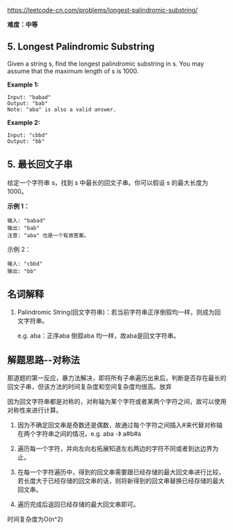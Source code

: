 https://leetcode-cn.com/problems/longest-palindromic-substring/

**难度：中等**

## 5. Longest Palindromic Substring

Given a string s, find the longest palindromic substring in s. You may assume that the maximum length of s is 1000.

**Example 1:**
```
Input: "babad"
Output: "bab"
Note: "aba" is also a valid answer.
```
**Example 2:**
```
Input: "cbbd"
Output: "bb"
```

## 5. 最长回文子串

给定一个字符串 s，找到 s 中最长的回文子串。你可以假设 s 的最大长度为 1000。

**示例 1：**
```
输入: "babad"
输出: "bab"
注意: "aba" 也是一个有效答案。
```
示例 2：
```
输入: "cbbd"
输出: "bb"
```

## 名词解释

1. Palindromic String(回文字符串)：若当前字符串正序倒叙均一样，则成为回文字符串。
    
    e.g. aba：正序aba  倒叙aba 均一样，故aba是回文字符串。

## 解题思路--对称法

那道题的第一反应，暴力法解决，即将所有子串遍历出来后，判断是否存在最长的回文子串，但该方法的时间复杂度和空间复杂度均很高。放弃

因为回文字符串都是对称的，对称轴为某个字符或者某两个字符之间，故可以使用对称性来进行计算。

1. 因为不确定回文串是奇数还是偶数，故通过每个字符之间插入#来代替对称轴在两个字符串之间的情况，e.g. aba -》 a#b#a

2. 遍历每一个字符，并向左向右拓展知道左右两边的字符不同或者到达边界为止。

3. 在每一个字符遍历中，得到的回文串需要跟已经存储的最大回文串进行比较，若长度大于已经存储的回文串的话，则将新得到的回文串替换已经存储的最大回文串。

4. 遍历完成后返回已经存储的最大回文串即可。

时间复杂度为O(n^2)

